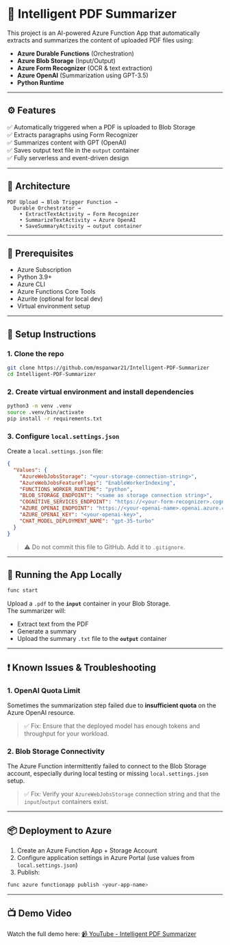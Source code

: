 # 🧠 Intelligent PDF Summarizer

This project is an AI-powered Azure Function App that automatically extracts and summarizes the content of uploaded PDF files using:

- **Azure Durable Functions** (Orchestration)
- **Azure Blob Storage** (Input/Output)
- **Azure Form Recognizer** (OCR & text extraction)
- **Azure OpenAI** (Summarization using GPT-3.5)
- **Python Runtime**

---

## ⚙️ Features

✅ Automatically triggered when a PDF is uploaded to Blob Storage  
✅ Extracts paragraphs using Form Recognizer  
✅ Summarizes content with GPT (OpenAI)  
✅ Saves output text file in the `output` container  
✅ Fully serverless and event-driven design

---

## 🚀 Architecture

```
PDF Upload → Blob Trigger Function →
  Durable Orchestrator →
    • ExtractTextActivity → Form Recognizer
    • SummarizeTextActivity → Azure OpenAI
    • SaveSummaryActivity → output container
```

---

## 🧪 Prerequisites

- Azure Subscription
- Python 3.9+
- Azure CLI
- Azure Functions Core Tools
- Azurite (optional for local dev)
- Virtual environment setup

---

## 🧰 Setup Instructions

### 1. Clone the repo

```bash
git clone https://github.com/mspanwar21/Intelligent-PDF-Summarizer
cd Intelligent-PDF-Summarizer
```

### 2. Create virtual environment and install dependencies

```bash
python3 -m venv .venv
source .venv/bin/activate
pip install -r requirements.txt
```

### 3. Configure `local.settings.json`

Create a `local.settings.json` file:

```json
{
  "Values": {
    "AzureWebJobsStorage": "<your-storage-connection-string>",
    "AzureWebJobsFeatureFlags": "EnableWorkerIndexing",
    "FUNCTIONS_WORKER_RUNTIME": "python",
    "BLOB_STORAGE_ENDPOINT": "<same as storage connection string>",
    "COGNITIVE_SERVICES_ENDPOINT": "https://<your-form-recognizer>.cognitiveservices.azure.com/",
    "AZURE_OPENAI_ENDPOINT": "https://<your-openai-name>.openai.azure.com/",
    "AZURE_OPENAI_KEY": "<your-openai-key>",
    "CHAT_MODEL_DEPLOYMENT_NAME": "gpt-35-turbo"
  }
}
```

> ⚠️ Do not commit this file to GitHub. Add it to `.gitignore`.

---

## 🧪 Running the App Locally

```bash
func start
```

Upload a `.pdf` to the **`input`** container in your Blob Storage.  
The summarizer will:
- Extract text from the PDF
- Generate a summary
- Upload the summary `.txt` file to the **`output`** container

---

## ❗ Known Issues & Troubleshooting

### 1. **OpenAI Quota Limit**
Sometimes the summarization step failed due to **insufficient quota** on the Azure OpenAI resource.  
> ✅ Fix: Ensure that the deployed model has enough tokens and throughput for your workload.

### 2. **Blob Storage Connectivity**
The Azure Function intermittently failed to connect to the Blob Storage account, especially during local testing or missing `local.settings.json` setup.  
> ✅ Fix: Verify your `AzureWebJobsStorage` connection string and that the `input`/`output` containers exist.

---

## 📦 Deployment to Azure

1. Create an Azure Function App + Storage Account
2. Configure application settings in Azure Portal (use values from `local.settings.json`)
3. Publish:

```bash
func azure functionapp publish <your-app-name>
```

---

## 📺 Demo Video

Watch the full demo here: [📹 YouTube - Intelligent PDF Summarizer](https://youtu.be/us68soZ-beU)
